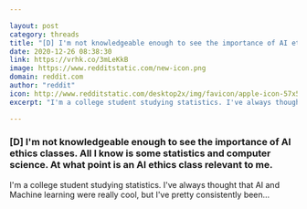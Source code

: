 ```yaml
---

layout: post
category: threads
title: "[D] I'm not knowledgeable enough to see the importance of AI ethics classes. All I know is some statistics and computer science. At what point is an AI ethics class relevant to me."
date: 2020-12-26 08:38:30
link: https://vrhk.co/3mLeKkB
image: https://www.redditstatic.com/new-icon.png
domain: reddit.com
author: "reddit"
icon: http://www.redditstatic.com/desktop2x/img/favicon/apple-icon-57x57.png
excerpt: "I'm a college student studying statistics. I've always thought that AI and Machine learning were really cool, but I've pretty consistently been..."

---
```


### [D] I'm not knowledgeable enough to see the importance of AI ethics classes. All I know is some statistics and computer science. At what point is an AI ethics class relevant to me.

I'm a college student studying statistics. I've always thought that AI and Machine learning were really cool, but I've pretty consistently been...